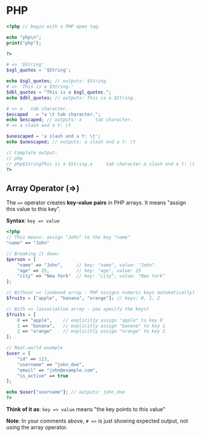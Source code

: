# PHP 


```php
<?php // begin with a PHP open tag.

echo "php\n";
print("php");

?>
```

```php
# => '$String'
$sgl_quotes = '$String';

echo $sgl_quotes; // outputs: $String
# => 'This is a $String.'
$dbl_quotes = "This is a $sgl_quotes.";
echo $dbl_quotes; // outputs: This is a $String.

# => a 	 tab character.
$escaped   = "a \t tab character.";
echo $escaped; // outputs: a 	 tab character.
# => a slash and a t: \t

$unescaped = 'a slash and a t: \t';
echo $unescaped; // outputs: a slash and a t: \t

// Complete output:
// php
// php$StringThis is a $String.a 	 tab character.a slash and a t: \t
?>
```

## Array Operator (=>)

The `=>` operator creates **key-value pairs** in PHP arrays. It means "assign this value to this key".

**Syntax**: `key => value`

```php
<?php
// This means: assign "John" to the key "name"
"name" => "John"

// Breaking it down:
$person = [
    "name" => "John",     // key: "name", value: "John"
    "age" => 25,          // key: "age", value: 25
    "city" => "New York"  // key: "city", value: "New York"
];

// Without => (indexed array - PHP assigns numeric keys automatically)
$fruits = ["apple", "banana", "orange"]; // keys: 0, 1, 2

// With => (associative array - you specify the keys)
$fruits = [
    0 => "apple",    // explicitly assign "apple" to key 0
    1 => "banana",   // explicitly assign "banana" to key 1  
    2 => "orange"    // explicitly assign "orange" to key 2
];

// Real-world example
$user = [
    "id" => 123,
    "username" => "john_doe", 
    "email" => "john@example.com",
    "is_active" => true
];

echo $user["username"]; // outputs: john_doe
?>
```

**Think of it as**: `key => value` means "the key points to this value"

**Note**: In your comments above, `# =>` is just showing expected output, not using the array operator.